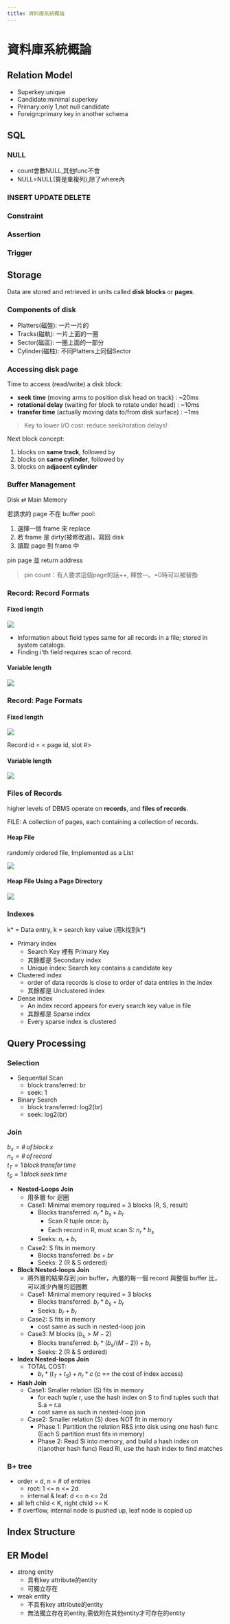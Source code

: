 ```yaml
---
title: 資料庫系統概論
---
```


# 資料庫系統概論

## Relation Model

* Superkey:unique
* Candidate:minimal superkey
* Primary:only 1,not null candidate
* Foreign:primary key in another schema

## SQL

### NULL

* count會數NULL,其他func不會
* NULL=NULL(算是重複列),除了where內

### INSERT UPDATE DELETE

### Constraint

### Assertion

### Trigger

## Storage

Data are stored and retrieved in units called **disk blocks** or **pages**.

### Components of disk

* Platters(磁盤): 一片一片的
* Tracks(磁軌): 一片上面的一圈
* Sector(磁區): 一圈上面的一部分
* Cylinder(磁柱): 不同Platters上同個Sector

### Accessing disk page

Time to access (read/write) a disk block:

* **seek time** (moving arms to position disk head on track) : ~20ms
* **rotational delay** (waiting for block to rotate under head) : ~10ms
* **transfer time** (actually moving data to/from disk surface) : ~1ms

> Key to lower I/O cost: reduce seek/rotation delays!

Next block concept:

1. blocks on **same track**, followed by
2. blocks on **same cylinder**, followed by
3. blocks on **adjacent cylinder**

### Buffer Management

Disk ⇄ Main Memory

若請求的 page 不在 buffer pool:

1. 選擇一個 frame 來 replace
2. 若 frame 是 dirty(被修改過)，寫回 disk
3. 讀取 page 到 frame 中

pin page 並 return address

> pin count：有人要求這個page的話++, 釋放\-\-。=0時可以被替換

### Record: Record Formats

#### Fixed length

![](2019-04-24-01-53-23.png)

* Information about field types same for all records in a file; stored in system catalogs.
* Finding i’th field requires scan of record.

#### Variable length

![](2019-04-24-02-01-35.png)

### Record: Page Formats

#### Fixed length

![](2019-04-24-01-53-44.png)

Record id = \< page id, slot #>

#### Variable length

![](2019-04-24-02-01-47.png)

### Files of Records

higher levels of DBMS operate on **records**, and **files of records**.

FILE: A collection of pages, each containing a collection of records.

#### Heap File

randomly ordered file, Implemented as a List

![](2019-04-24-02-14-17.png)

#### Heap File Using a Page Directory

![](2019-04-24-02-15-56.png)

### Indexes

k* = Data entry, k = search key value (用k找到k*)

* Primary index
    * Search Key 裡有 Primary Key
    * 其餘都是 Secondary index
    * Unique index: Search key contains a candidate key
* Clustered index
    * order of data records is close to order of data entries in the index
    * 其餘都是 Unclustered index
* Dense index
    * An index record appears for every search key value in file
    * 其餘都是 Sparse index
    * Every sparse index is clustered


## Query Processing

### Selection

* Sequential Scan
    * block transferred: br
    * seek: 1
* Binary Search
    * block transferred: log2(br)
    * seek: log2(br)

### Join

$b_x = \# \, of \, block \, x$  
$n_x = \# \, of \, record$  
$t_T = 1 \, block \, transfer \, time$  
$t_S = 1 \, block \, seek \, time$

* **Nested-Loops Join**
    * 用多層 for 迴圈
    * Case1: Minimal memory required = 3 blocks (R, S, result)
        * Blocks transferred: $n_r * b_s + b_r$
            * Scan R tuple once: $b_r$
            * Each record in R, must scan S: $n_r * b_s$
        * Seeks: $n_r + b_r$
    * Case2: S fits in memory
        * Blocks transferred: $bs + br$
        * Seeks: 2 (R & S ordered)
* **Block Nested-loops Join**
    * 將外層的結果存到 join buffer，內層的每一個 record 與整個 buffer 比，可以減少內層的迴圈數
    * Case1: Minimal memory required = 3 blocks
        * Blocks transferred: $b_r * b_s + b_r$
        * Seeks: $b_r + b_r$
    * Case2: S fits in memory
        * cost same as such in nested-loop join
    * Case3: M blocks ($b_s > M - 2$)
        * Blocks transferred: $b_r * (b_s / (M - 2)) + b_r$
        * Seeks: 2 (R & S ordered)
* **Index Nested-loops Join**
    * TOTAL COST:
        * $b_r * (t_T + t_S) + n_r * c$ (c == the cost of index access)
* **Hash Join**
    * Case1: Smaller relation (S) fits in memory
        * for each tuple r, use the hash index on S to find tuples such that S.a = r.a
        * cost same as such in nested-loop join
    * Case2: Smaller relation (S) does NOT fit in memory 
        * Phase 1: Partition the relation R&S into disk using one hash func
          (Each S partition must fits in memory)
        * Phase 2: Read Si into memory, and build a hash index on it(another hash func)
          Read Ri, use the hash index to find matches

### B+ tree

* order = d, n = # of entries
    * root: 1 <= n <= 2d 
    * internal & leaf: d <= n <= 2d 
* all left child < K, right child >= K
* if overflow, internal node is pushed up, leaf node is copied up


## Index Structure

## ER Model

* strong entity
    * 具有key attribute的entity
    * 可獨立存在
* weak entity
    * 不具有key attribute的entity
    * 無法獨立存在的entity,需依附在其他entity才可存在的entity
